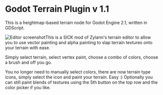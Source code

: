 Godot Terrain Plugin v 1.1
======================

This is a heightmap-based terrain node for Godot Engine 2.1, written in GDScript.

![Editor screenshot](http://funkyimg.com/i/2tgpb.jpg)This is a SICK mod of Zylann's terrain editor to allow you to use vector painting and alpha painting to slap terrain textures onto your terrain with ease.

Simply select terrain, select vertex paint, choose a combo of colors, choose a brush and off you go.

You no longer need to manually select colors, there are now terrain type icons, simply select the icon and paint your terrain. Easy :)
Optionally you can still paint blends of textures using the 5th button on the top row and the color picker if you like.